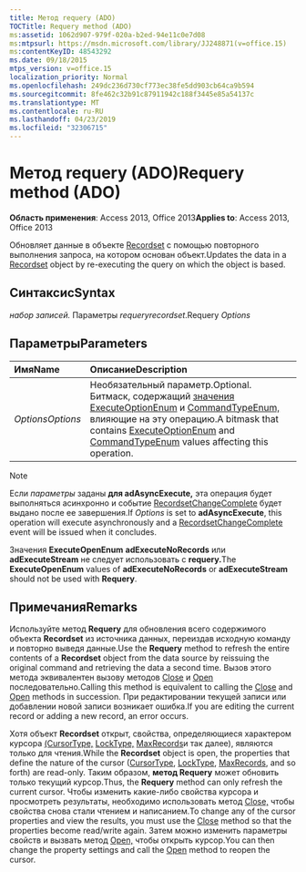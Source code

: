 ```yaml
---
title: Метод requery (ADO)
TOCTitle: Requery method (ADO)
ms:assetid: 1062d907-979f-020a-b2ed-94e11c0e7d08
ms:mtpsurl: https://msdn.microsoft.com/library/JJ248871(v=office.15)
ms:contentKeyID: 48543292
ms.date: 09/18/2015
mtps_version: v=office.15
localization_priority: Normal
ms.openlocfilehash: 249dc236d730cf773ec38fe5dd903cb64ca9b594
ms.sourcegitcommit: 8fe462c32b91c87911942c188f3445e85a54137c
ms.translationtype: MT
ms.contentlocale: ru-RU
ms.lasthandoff: 04/23/2019
ms.locfileid: "32306715"
---
```

# <a name="requery-method-ado"></a><span data-ttu-id="f49c9-102">Метод requery (ADO)</span><span class="sxs-lookup"><span data-stu-id="f49c9-102">Requery method (ADO)</span></span>

<span data-ttu-id="f49c9-103">**Область применения**: Access 2013, Office 2013</span><span class="sxs-lookup"><span data-stu-id="f49c9-103">**Applies to**: Access 2013, Office 2013</span></span>

<span data-ttu-id="f49c9-104">Обновляет данные в объекте [Recordset](recordset-object-ado.md) с помощью повторного выполнения запроса, на котором основан объект.</span><span class="sxs-lookup"><span data-stu-id="f49c9-104">Updates the data in a [Recordset](recordset-object-ado.md) object by re-executing the query on which the object is based.</span></span>

## <a name="syntax"></a><span data-ttu-id="f49c9-105">Синтаксис</span><span class="sxs-lookup"><span data-stu-id="f49c9-105">Syntax</span></span>

<span data-ttu-id="f49c9-106">*набор записей.* Параметры *requery*</span><span class="sxs-lookup"><span data-stu-id="f49c9-106">*recordset*.Requery *Options*</span></span>

## <a name="parameters"></a><span data-ttu-id="f49c9-107">Параметры</span><span class="sxs-lookup"><span data-stu-id="f49c9-107">Parameters</span></span>

|<span data-ttu-id="f49c9-108">Имя</span><span class="sxs-lookup"><span data-stu-id="f49c9-108">Name</span></span> |<span data-ttu-id="f49c9-109">Описание</span><span class="sxs-lookup"><span data-stu-id="f49c9-109">Description</span></span>|
|:----|:----------|
|<span data-ttu-id="f49c9-110">*Options*</span><span class="sxs-lookup"><span data-stu-id="f49c9-110">*Options*</span></span> |<span data-ttu-id="f49c9-111">Необязательный параметр.</span><span class="sxs-lookup"><span data-stu-id="f49c9-111">Optional.</span></span> <span data-ttu-id="f49c9-112">Битмаск, содержащий [значения ExecuteOptionEnum](executeoptionenum.md) и [CommandTypeEnum,](commandtypeenum.md) влияющие на эту операцию.</span><span class="sxs-lookup"><span data-stu-id="f49c9-112">A bitmask that contains [ExecuteOptionEnum](executeoptionenum.md) and [CommandTypeEnum](commandtypeenum.md) values affecting this operation.</span></span>|

> [!NOTE]
> <span data-ttu-id="f49c9-113">Если *параметры* заданы **для adAsyncExecute,** эта операция будет выполняться асинхронно и событие [RecordsetChangeComplete](willchangerecordset-and-recordsetchangecomplete-events-ado.md) будет выдано после ее завершения.</span><span class="sxs-lookup"><span data-stu-id="f49c9-113">If *Options* is set to **adAsyncExecute**, this operation will execute asynchronously and a [RecordsetChangeComplete](willchangerecordset-and-recordsetchangecomplete-events-ado.md) event will be issued when it concludes.</span></span>

<span data-ttu-id="f49c9-114">Значения **ExecuteOpenEnum** **adExecuteNoRecords** или **adExecuteStream** не следует использовать с **requery.**</span><span class="sxs-lookup"><span data-stu-id="f49c9-114">The **ExecuteOpenEnum** values of **adExecuteNoRecords** or **adExecuteStream** should not be used with **Requery**.</span></span>

## <a name="remarks"></a><span data-ttu-id="f49c9-115">Примечания</span><span class="sxs-lookup"><span data-stu-id="f49c9-115">Remarks</span></span>

<span data-ttu-id="f49c9-116">Используйте метод **Requery** для обновления всего содержимого объекта **Recordset** из источника данных, переиздав исходную команду и повторно выведя данные.</span><span class="sxs-lookup"><span data-stu-id="f49c9-116">Use the **Requery** method to refresh the entire contents of a **Recordset** object from the data source by reissuing the original command and retrieving the data a second time.</span></span> <span data-ttu-id="f49c9-117">Вызов этого метода эквивалентен вызову методов [Close](close-method-ado.md) и [Open](open-method-ado-recordset.md) последовательно.</span><span class="sxs-lookup"><span data-stu-id="f49c9-117">Calling this method is equivalent to calling the [Close](close-method-ado.md) and [Open](open-method-ado-recordset.md) methods in succession.</span></span> <span data-ttu-id="f49c9-118">При редактировании текущей записи или добавлении новой записи возникает ошибка.</span><span class="sxs-lookup"><span data-stu-id="f49c9-118">If you are editing the current record or adding a new record, an error occurs.</span></span>

<span data-ttu-id="f49c9-119">Хотя объект **Recordset** открыт, свойства, определяющиеся характером курсора [(CursorType,](cursortype-property-ado.md) [LockType,](locktype-property-ado.md) [MaxRecords](maxrecords-property-ado.md)и так далее), являются только для чтения.</span><span class="sxs-lookup"><span data-stu-id="f49c9-119">While the **Recordset** object is open, the properties that define the nature of the cursor ([CursorType](cursortype-property-ado.md), [LockType](locktype-property-ado.md), [MaxRecords](maxrecords-property-ado.md), and so forth) are read-only.</span></span> <span data-ttu-id="f49c9-120">Таким образом, **метод Requery** может обновить только текущий курсор.</span><span class="sxs-lookup"><span data-stu-id="f49c9-120">Thus, the **Requery** method can only refresh the current cursor.</span></span> <span data-ttu-id="f49c9-121">Чтобы изменить какие-либо свойства курсора и просмотреть результаты, необходимо использовать метод [Close,](close-method-ado.md) чтобы свойства снова стали чтением и написанием.</span><span class="sxs-lookup"><span data-stu-id="f49c9-121">To change any of the cursor properties and view the results, you must use the [Close](close-method-ado.md) method so that the properties become read/write again.</span></span> <span data-ttu-id="f49c9-122">Затем можно изменить параметры свойств и вызвать метод [Open,](open-method-ado-recordset.md) чтобы открыть курсор.</span><span class="sxs-lookup"><span data-stu-id="f49c9-122">You can then change the property settings and call the [Open](open-method-ado-recordset.md) method to reopen the cursor.</span></span>

